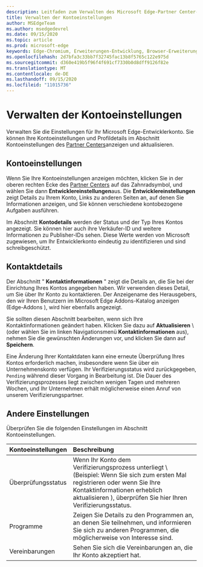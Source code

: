 ```yaml
---
description: Leitfaden zum Verwalten des Microsoft Edge-Partner Center-Kontos
title: Verwalten der Kontoeinstellungen
author: MSEdgeTeam
ms.author: msedgedevrel
ms.date: 09/15/2020
ms.topic: article
ms.prod: microsoft-edge
keywords: Edge-Chromium, Erweiterungen-Entwicklung, Browser-Erweiterungen, Addons, Partner Center, Entwickler
ms.openlocfilehash: 2d7bfa3c33bb7f32745fac13b8f5765c122e975d
ms.sourcegitcommit: d360e419b5f96f4f691cf7330b0d8dff9126f82e
ms.translationtype: MT
ms.contentlocale: de-DE
ms.lasthandoff: 09/15/2020
ms.locfileid: "11015736"
---
```

# Verwalten der Kontoeinstellungen  

Verwalten Sie die Einstellungen für Ihr Microsoft Edge-Entwicklerkonto.  Sie können Ihre Kontoeinstellungen und Profildetails im Abschnitt Kontoeinstellungen des [Partner Centers][MicrosoftPartnerCenter]anzeigen und aktualisieren.  

## Kontoeinstellungen  

Wenn Sie Ihre Kontoeinstellungen anzeigen möchten, klicken Sie in der oberen rechten Ecke des [Partner Centers][MicrosoftPartnerCenter] auf das Zahnradsymbol, und wählen Sie dann **Entwicklereinstellungen**aus.  Die **Entwicklereinstellungen** zeigt Details zu Ihrem Konto, Links zu anderen Seiten an, auf denen Sie Informationen anzeigen, und Sie können verschiedene kontobezogene Aufgaben ausführen.  

Im Abschnitt **Kontodetails** werden der Status und der Typ Ihres Kontos angezeigt.  Sie können hier auch ihre Verkäufer-ID und weitere Informationen zu Publisher-IDs sehen.  Diese Werte werden von Microsoft zugewiesen, um Ihr Entwicklerkonto eindeutig zu identifizieren und sind schreibgeschützt.  

## Kontaktdetails  

Der Abschnitt " **Kontaktinformationen** " zeigt die Details an, die Sie bei der Einrichtung Ihres Kontos angegeben haben.  Wir verwenden dieses Detail, um Sie über Ihr Konto zu kontaktieren.  Der Anzeigename des Herausgebers, den wir Ihren Benutzern im Microsoft Edge Addons-Katalog anzeigen (Edge-Addons \), wird hier ebenfalls angezeigt.  
  
Sie sollten diesen Abschnitt bearbeiten, wenn sich Ihre Kontaktinformationen geändert haben. Klicken Sie dazu auf **Aktualisieren** \ (oder wählen Sie im linken Navigationsmenü **Kontaktinformationen** aus), nehmen Sie die gewünschten Änderungen vor, und klicken Sie dann auf **Speichern**.  

Eine Änderung Ihrer Kontaktdaten kann eine erneute Überprüfung Ihres Kontos erforderlich machen, insbesondere wenn Sie über ein Unternehmenskonto verfügen.  Ihr Verifizierungsstatus wird zurückgegeben, `Pending` während dieser Vorgang in Bearbeitung ist.  Die Dauer des Verifizierungsprozesses liegt zwischen wenigen Tagen und mehreren Wochen, und Ihr Unternehmen erhält möglicherweise einen Anruf von unserem Verifizierungspartner.  

## Andere Einstellungen  

Überprüfen Sie die folgenden Einstellungen im Abschnitt Kontoeinstellungen.  

| Kontoeinstellungen | Beschreibung |  
|:--- |:--- |  
| Überprüfungsstatus | Wenn Ihr Konto dem Verifizierungsprozess unterliegt \ (Beispiel: Wenn Sie sich zum ersten Mal registrieren oder wenn Sie Ihre Kontaktinformationen erheblich aktualisieren \), überprüfen Sie hier Ihren Verifizierungsstatus. |  
| Programme | Zeigen Sie Details zu den Programmen an, an denen Sie teilnehmen, und informieren Sie sich zu anderen Programmen, die möglicherweise von Interesse sind.  
| Vereinbarungen | Sehen Sie sich die Vereinbarungen an, die Ihr Konto akzeptiert hat. |  

<!-- image links -->  

<!-- links -->  

[MicrosoftPartnerCenter]: https://partner.microsoft.com/dashboard/microsoftedge/public/login?ref=dd "Partner Center"  
